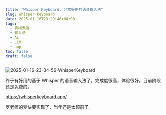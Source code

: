 ```yaml
---
title: "Whisper Keyboard: 非常好用的语音输入法"
slug: whisper keyboard
date: 2025-01-16T23:29:46+08:00
tags:
  - 青梅煮酒
  - 输入法
  - AI
  - LLM
  - app
toc: false
draft: false
---
```


![2025-01-16-23-34-56-WhisperKeyboard](https://raw.githubusercontent.com/xbot/image-hosting/master/blog/2025-01-16-23-34-56-Whisper%20Keyboard.jpeg)

终于有好用的基于 Whisper 的语音输入法了，完成度很高，体验很好。目前阶段还是免费的。

https://whisperkeyboard.app/

罗老师的梦快要实现了，当年还是太超前了。